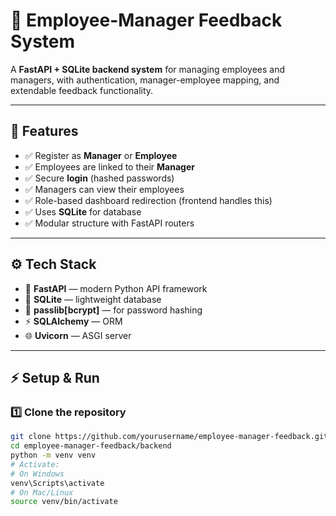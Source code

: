 # 📝 Employee-Manager Feedback System

A **FastAPI + SQLite backend system** for managing employees and managers, with authentication, manager-employee mapping, and extendable feedback functionality.

---

## 🚀 Features

- ✅ Register as **Manager** or **Employee**
- ✅ Employees are linked to their **Manager**
- ✅ Secure **login** (hashed passwords)
- ✅ Managers can view their employees
- ✅ Role-based dashboard redirection (frontend handles this)
- ✅ Uses **SQLite** for database
- ✅ Modular structure with FastAPI routers

---

## ⚙️ Tech Stack

- 🐍 **FastAPI** — modern Python API framework
- 💾 **SQLite** — lightweight database
- 🔐 **passlib[bcrypt]** — for password hashing
- ⚡ **SQLAlchemy** — ORM
- 🌐 **Uvicorn** — ASGI server

---

## ⚡ Setup & Run

### 1️⃣ Clone the repository

```bash
git clone https://github.com/yourusername/employee-manager-feedback.git
cd employee-manager-feedback/backend
python -m venv venv
# Activate:
# On Windows
venv\Scripts\activate
# On Mac/Linux
source venv/bin/activate

